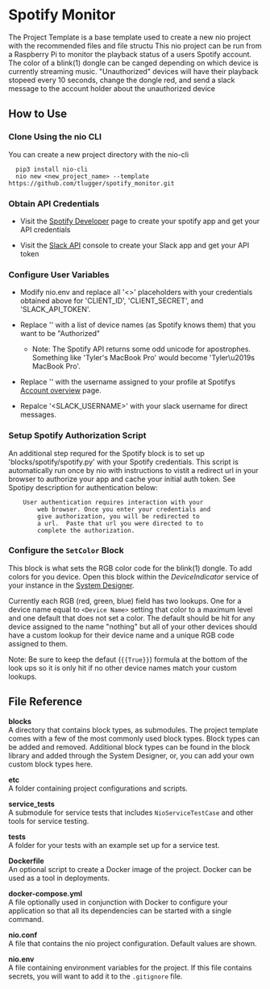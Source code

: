 # Spotify Monitor

The Project Template is a base template used to create a new nio project with the recommended files and file structu
This nio project can be run from a Raspberry Pi to monitor the playback status of a users Spotify account. The color of a blink(1) dongle can be canged depending on which device is currently streaming music. "Unauthorized" devices will have their playback stopeed every 10 seconds, change the dongle red, and send a slack message to the account holder about the unauthorized device

## How to Use

### Clone Using the nio CLI

You can create a new project directory with the nio-cli

  ```
    pip3 install nio-cli
    nio new <new_project_name> --template https://github.com/tlugger/spotify_monitor.git
  ```

### Obtain API Credentials

* Visit the [Spotify Developer](https://developer.spotify.com/web-api/) page to create your spotify app and get your API credentials

* Visit the [Slack API](https://api.slack.com) console to create your Slack app and get your API token

### Configure User Variables

* Modify nio.env and replace all '<>' placeholders with your credentials obtained above for 'CLIENT_ID', 'CLIENT_SECRET', and 'SLACK_API_TOKEN'. 

* Replace '<YOUR LIST OF AUTHOREZED DEVICE NAME STRINGS>' with a list of device names (as Spotify knows them) that you want to be "Authorized"

  * Note: The Spotify API returns some odd unicode for apostrophes. Something like 'Tyler's MacBook Pro' would become 'Tyler\u2019s MacBook Pro'.

* Replace '<YOUR SPOTIFY USERNAME>' with the username assigned to your profile at Spotifys [Account overview](https://www.spotify.com/us/account/overview/) page.

* Repalce '<SLACK_USERNAME>' with your slack username for direct messages. 

### Setup Spotify Authorization Script

An additional step requred for the Spotify block is to set up 'blocks/spotify/spotify.py' with your Spotify credentials. This script is automatically run once by nio with instructions to vistit a redirect url in your browser to authorize your app and cache your initial auth token. See Spotipy description for authentication below:
```
	User authentication requires interaction with your
        web browser. Once you enter your credentials and
        give authorization, you will be redirected to
        a url.  Paste that url you were directed to to
        complete the authorization.
``` 

### Configure the `SetColor` Block

This block is what sets the RGB color code for the blink(1) dongle. To add colors for you device. Open this block within the _DeviceIndicator_ service of your instance in the [System Designer](http://designer.n.io). 

Currently each RGB (red, green, blue) field has two lookups. One for a device name equal to `<Device Name>` setting that color to a maximum level and one default that does not set a color. The default should be hit for any device assigned to the name "nothing" but all of your other devices should have a custom lookup for their device name and a unique RGB code assigned to them. 

Note: Be sure to keep the defaut (`{{True}}`) formula at the bottom of the look ups so it is only hit if no other device names match your custom lookups. 

## File Reference

**blocks**<br>A directory that contains block types, as submodules. The project template comes with a few of the most commonly used block types. Block types can be added and removed. Additional block types can be found in the block library and added through the System Designer, or, you can add your own custom block types here.

**etc**
<br>A folder containing project configurations and scripts.

**service_tests**<br>A submodule for service tests that includes `NioServiceTestCase` and other tools for service testing.

**tests**<br>A folder for your tests with an example set up for a service test.

**Dockerfile**<br>An optional script to create a Docker image of the project. Docker can be used as a tool in deployments.

**docker-compose.yml**<br>A file optionally used in conjunction with Docker to configure your application so that all its dependencies can be started with a single command.

**nio.conf**<br>A file that contains the nio project configuration. Default values are shown.

**nio.env**<br>A file containing environment variables for the project. If this file contains secrets, you will want to add it to the `.gitignore` file.

